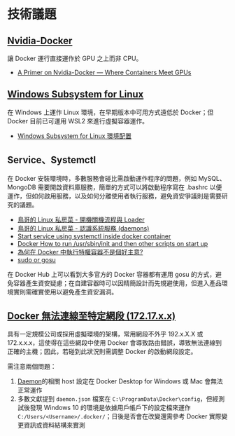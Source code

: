 ﻿# 技術議題

## [Nvidia-Docker](https://github.com/NVIDIA/nvidia-docker)

讓 Docker 運行直接運作於 GPU 之上而非 CPU。

+ [A Primer on Nvidia-Docker — Where Containers Meet GPUs](https://thenewstack.io/primer-nvidia-docker-containers-meet-gpus/)

## [Windows Subsystem for Linux](https://docs.microsoft.com/en-us/windows/wsl/install-win10)

在 Windows 上運作 Linux 環境，在早期版本中可用方式遠低於 Docker；但 Docker 目前已可運用 WSL2 來進行虛擬容器運作。

+ [Windows Subsystem for Linux 環境配置](https://medium.com/hungys-blog/windows-subsystem-for-linux-configuration-caf2f47d0dfb)

## Service、Systemctl

在 Docker 安裝環境時，多數服務會碰比需啟動運作程序的問題，例如 MySQL、MongoDB 需要開啟資料庫服務，簡單的方式可以將啟動程序寫在 .bashrc 以便運作，但如何啟用服務，以及如何分離使用者執行服務，避免資安爭議則是需要研究的議題。

+ [鳥哥的 Linux 私房菜 - 開機關機流程與 Loader](http://linux.vbird.org/linux_basic/0510osloader/0510osloader-fc4.php)
+ [鳥哥的 Linux 私房菜 - 認識系統服務 (daemons)](http://linux.vbird.org/linux_basic/0560daemons.php)
+ [Start service using systemctl inside docker container](https://stackoverflow.com/questions/46800594)
+ [Docker How to run /usr/sbin/init and then other scripts on start up](https://stackoverflow.com/questions/48720049)
+ [為何在 Docker 中執行特權容器不是個好主意?](https://blog.trendmicro.com.tw/?p=62986)
+ [sudo or gosu](http://programmersought.com/article/82831278699/)

在 Docker Hub 上可以看到大多官方的 Docker 容器都有運用 gosu 的方式，避免容器產生資安疑慮；在自建容器時可以因精簡設計而先規避使用，但進入產品環境實則需確實使用以避免產生資安漏洞。

## [Docker 無法連線至特定網段 (172.17.x.x)](https://blog.yowko.com/docker-172-17-ip/)

具有一定規模公司或採用虛擬環境的架構，常用網段不外乎 192.x.X.X 或 172.x.x.x，這使得在這些網段中使用 Docker 會導致路由錯誤，導致無法連線到正確的主機；因此，若碰到此狀況則需調整 Docker 的啟動網段設定。

需注意兩個問題：

1. [Daemon](https://docs.docker.com/config/daemon/)的相關 host 設定在 Docker Desktop for Windows 或 Mac 會無法正常運作
2. 多數文獻提到 ```daemon.json``` 檔案在 ```C:\ProgramData\Docker\config```，但經測試後發現 Windows 10 的環境是依據用戶帳戶下的設定檔來運作 ```C:/Users/<Username>/.docker/```；日後是否會在改變還需參考 Docker 實際變更資訊或資料結構來實測
